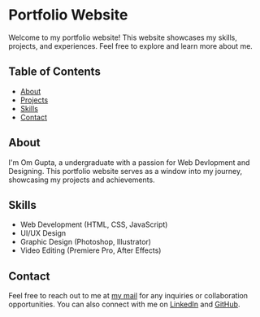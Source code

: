# Portfolio Website


Welcome to my portfolio website! This website showcases my skills, projects, and experiences. Feel free to explore and learn more about me.

## Table of Contents

- [About](#about)
- [Projects](#projects)
- [Skills](#skills)
- [Contact](#contact)

## About

I'm Om Gupta, a undergraduate with a passion for Web Devlopment and Designing. This portfolio website serves as a window into my journey, showcasing my projects and achievements.

## Skills

- Web Development (HTML, CSS, JavaScript)
- UI/UX Design
- Graphic Design (Photoshop, Illustrator)
- Video Editing (Premiere Pro, After Effects)

## Contact

Feel free to reach out to me at [my mail](mailto:om.gupta@iitgn.ac.in) for any inquiries or collaboration opportunities. You can also connect with me on [LinkedIn](https://www.linkedin.com/in/hi-omgupta) and [GitHub](https://github.com/hiomgupta).

<!-- ## License

This project is licensed under the [MIT License](LICENSE). -->

